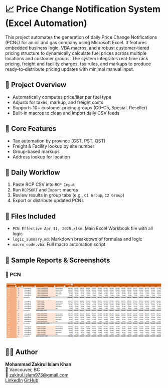 # 📈 Price Change Notification System (Excel Automation)

This project automates the generation of daily Price Change Notifications (PCNs) for an oil and gas company using Microsoft Excel. It features embedded business logic, VBA macros, and a robust customer-tiered pricing structure to dynamically calculate fuel prices across multiple locations and customer groups. The system integrates real-time rack pricing, freight and facility charges, tax rules, and markups to produce ready-to-distribute pricing updates with minimal manual input.

## 💼 Project Overview
- Automatically computes price/liter per fuel type
- Adjusts for taxes, markup, and freight costs
- Supports 10+ customer pricing groups (C0–C5, Special, Reseller)
- Built-in macros to clean and import daily CSV feeds

## 🧠 Core Features
- Tax automation by province (GST, PST, QST)
- Freight & Facility lookup by site number
- Group-based markups
- Address lookup for location

## 🔁 Daily Workflow
1. Paste RCP CSV into `RCP Input`
2. Run `RCPSORT` and `Import` macros
3. Review results in group tabs (e.g., `C1 Group`, `C2 Group`)
4. Export or distribute updated PCNs

## 📂 Files Included
- `PCN Effective Apr 11, 2025.xlsm`: Main Excel Workbook file with all logic
- `logic_summary.md`: Markdown breakdown of formulas and logic
- `macro_code.vba`: Full macro automation script

## 🧾 Sample Reports & Screenshots

### 📘 PCN

![Input Sheet](https://github.com/data-analyst-portfolio-web/data-analyst-portfolio/blob/main/Automated%20ERP-Based%20Monthly%20Transactional%20Reporting/Images/CL%20Summary%20Report.PNG)

## 👨‍💼 Author
**Mohammad Zakirul Islam Khan**  
📍 Vancouver, BC  
📧 zakirul.islam973@gmail.com  
[LinkedIn](https://www.linkedin.com/in/mzik)
[GitHub](https://github.com/data-analyst-portfolio-web)
